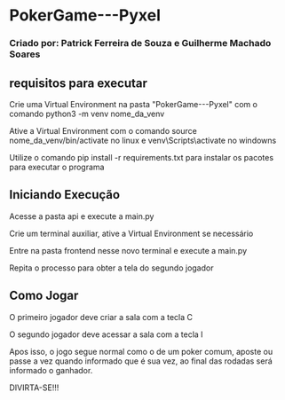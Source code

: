 # PokerGame---Pyxel 

### Criado por: Patrick Ferreira de Souza e Guilherme Machado Soares

## requisitos para executar
Crie uma Virtual Environment na pasta "PokerGame---Pyxel" com o comando   python3 -m venv nome_da_venv

Ative a Virtual Environment com o comando   source nome_da_venv/bin/activate  no linux e 
venv\Scripts\activate  no windowns

Utilize o comando  pip install -r requirements.txt  para instalar os pacotes para executar o programa

## Iniciando Execução
Acesse a pasta api e execute a main.py

Crie um terminal auxiliar, ative a Virtual Environment se necessário

Entre na pasta frontend nesse novo terminal e execute a main.py

Repita o processo para obter a tela do segundo jogador

## Como Jogar
O primeiro jogador deve criar a sala com a tecla C

O segundo jogador deve acessar a sala com a tecla I

Apos isso, o jogo segue normal como o de um poker comum, aposte ou passe a vez quando informado que é sua vez, ao final das rodadas será informado o ganhador.

DIVIRTA-SE!!!
